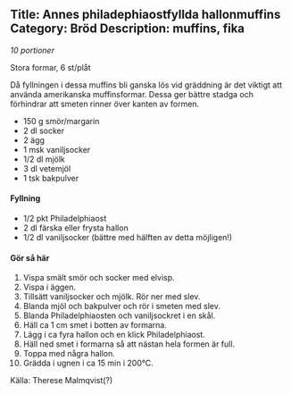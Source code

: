 Title: Annes philadephiaostfyllda hallonmuffins
Category: Bröd
Description: muffins, fika
---

*10 portioner*

Stora formar, 6 st/plåt

Då fyllningen i dessa muffins bli ganska lös vid gräddning är det viktigt att använda amerikanska muffinsformar. Dessa ger bättre stadga och förhindrar att smeten rinner över kanten av formen.

* 150 g smör/margarin
* 2 dl socker
* 2 ägg
* 1 msk vaniljsocker
* 1/2 dl mjölk
* 3 dl vetemjöl
* 1 tsk bakpulver

#### Fyllning

* 1/2 pkt Philadelphiaost
* 2 dl färska eller frysta hallon
* 1/2 dl vaniljsocker (bättre med hälften av detta möjligen!)

#### Gör så här

1. Vispa smält smör och socker med elvisp.
2. Vispa i äggen.
3. Tillsätt vaniljsocker och mjölk. Rör ner med slev.
4. Blanda mjöl och bakpulver och rör i smeten med slev.
5. Blanda Philadelphiaosten och vaniljsockret i en skål.
6. Häll ca 1 cm smet i botten av formarna.
7. Lägg i ca fyra hallon och en klick Philadelphiaost.
8. Häll ned smet i formarna så att nästan hela formen är full.
9. Toppa med några hallon.
10. Grädda i ugnen i ca 15 min i 200°C.

Källa: Therese Malmqvist(?)